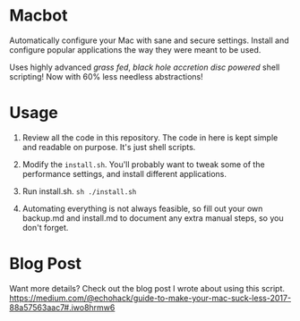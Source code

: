 # Macbot

Automatically configure your Mac with sane and secure settings. Install and configure popular applications the way they were meant to be used.

Uses highly advanced *grass fed*, *black hole accretion disc powered* shell scripting! Now with 60% less needless abstractions!

# Usage

1. Review all the code in this repository. The code in here is kept simple and readable on purpose. It's just shell scripts.

2. Modify the `install.sh`. You'll probably want to tweak some of the performance settings, and install different applications.

3. Run install.sh. `sh ./install.sh`

4. Automating everything is not always feasible, so fill out your own backup.md and install.md to document any extra manual steps, so you don't forget.

# Blog Post

Want more details? Check out the blog post I wrote about using this script. https://medium.com/@echohack/guide-to-make-your-mac-suck-less-2017-88a57563aac7#.iwo8hrmw6